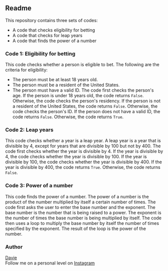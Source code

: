 ## Readme
This repository contains three sets of codes:
* A code that checks eligibility for betting
* A code that checks for leap years
* A code that finds the power of a number
### Code 1: Eligibility for betting
This code checks whether a person is eligible to bet. The following are the criteria for eligibility:
* The person must be at least 18 years old.
* The person must be a resident of the United States.
* The person must have a valid ID.
The code first checks the person's age. If the person is under 18 years old, the code returns `False`. Otherwise, the code checks the person's residency. If the person is not a resident of the United States, the code returns `False`. Otherwise, the code checks the person's ID. If the person does not have a valid ID, the code returns `False`. Otherwise, the code returns `True`.
### Code 2: Leap years
This code checks whether a year is a leap year. A leap year is a year that is divisible by 4, except for years that are divisible by 100 but not by 400.
The code first checks whether the year is divisible by 4. If the year is divisible by 4, the code checks whether the year is divisible by 100. If the year is divisible by 100, the code checks whether the year is divisible by 400. If the year is divisible by 400, the code returns `True`. Otherwise, the code returns `False`.
### Code 3: Power of a number
This code finds the power of a number. The power of a number is the product of the number multiplied by itself a certain number of times.
The code first asks the user to enter the base number and the exponent. The base number is the number that is being raised to a power. The exponent is the number of times the base number is being multiplied by itself.
The code then uses a loop to multiply the base number by itself the number of times specified by the exponent. The result of the loop is the power of the number.

### Author
[Davie](https://github.com/daviewisdm)<br>
Follow me on a personal level on
[Instagram](https://instagram.com/wisdm.k)
